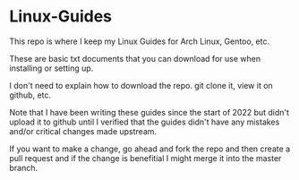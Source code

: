 # Linux-Guides
This repo is where I keep my Linux Guides for Arch Linux, Gentoo, etc.

These are basic txt documents that you can download for use when installing or setting up.

I don't need to explain how to download the repo. git clone it, view it on github, etc.

Note that I have been writing these guides since the start of 2022 but didn't upload it to github until I verified that the guides didn't have any mistakes and/or critical changes made upstream.

If you want to make a change, go ahead and fork the repo and then create a pull request and if the change is benefitial I might merge it into the master branch.
